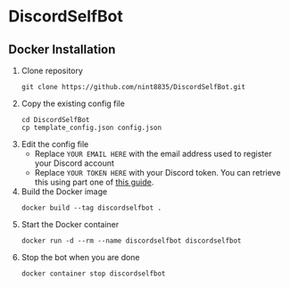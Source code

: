 # DiscordSelfBot

## Docker Installation

1. Clone repository
    ```shell
    git clone https://github.com/nint8835/DiscordSelfBot.git
    ```
2. Copy the existing config file
    ```shell
    cd DiscordSelfBot
    cp template_config.json config.json
    ```
3. Edit the config file
    * Replace `YOUR EMAIL HERE` with the email address used to register your Discord account
    * Replace `YOUR TOKEN HERE` with your Discord token. You can retrieve this using part one of [this guide](https://github.com/TheRacingLion/Discord-SelfBot/wiki/Discord-Token-Tutorial).
4. Build the Docker image
    ```shell
    docker build --tag discordselfbot .
    ```
5. Start the Docker container
    ```shell
    docker run -d --rm --name discordselfbot discordselfbot
    ```
6. Stop the bot when you are done
    ```shell
    docker container stop discordselfbot
    ```
